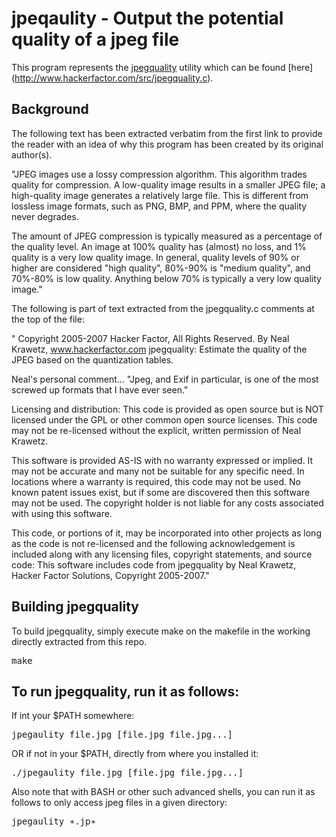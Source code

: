 # jpeqaulity - Output the potential quality of a jpeg file

This program represents the [jpegquality](http://fotoforensics.com/tutorial-estq.php) utility which can be found [here] (http://www.hackerfactor.com/src/jpegquality.c).

## Background

The following text has been extracted verbatim from the first link to provide the reader with an idea of why this program has been created by its original author(s).

"JPEG images use a lossy compression algorithm. This algorithm trades quality for compression. A low-quality image results in a smaller JPEG file; a high-quality image generates a relatively large file. This is different from lossless image formats, such as PNG, BMP, and PPM, where the quality never degrades.<p>
The amount of JPEG compression is typically measured as a percentage of the quality level. An image at 100% quality has (almost) no loss, and 1% quality is a very low quality image. In general, quality levels of 90% or higher are considered "high quality", 80%-90% is "medium quality", and 70%-80% is low quality. Anything below 70% is typically a very low quality image."

The following is part of text extracted from the jpegquality.c comments at the top of the file:

" Copyright 2005-2007 Hacker Factor, All Rights Reserved.
 By Neal Krawetz, www.hackerfactor.com
 jpegquality:
 Estimate the quality of the JPEG based on the quantization tables.

 Neal's personal comment...
 "Jpeg, and Exif in particular, is one of the most screwed up formats
 that I have ever seen."

 Licensing and distribution:
 This code is provided as open source but is NOT licensed under the GPL
 or other common open source licenses.  This code may not be re-licensed
 without the explicit, written permission of Neal Krawetz.

 This software is provided AS-IS with no warranty expressed or implied.
 It may not be accurate and many not be suitable for any specific need.
 In locations where a warranty is required, this code may not be used.
 No known patent issues exist, but if some are discovered then this
 software may not be used.  The copyright holder is not liable for any
 costs associated with using this software.

 This code, or portions of it, may be incorporated into other projects as 
 long as the code is not re-licensed and the following acknowledgement is
 included along with any licensing files, copyright statements, and
 source code:
    This software includes code from jpegquality by Neal Krawetz,
    Hacker Factor Solutions, Copyright 2005-2007."
    
## Building jpegquality 

To build jpegquality, simply execute make on the makefile in the working directly extracted from this repo.
<pre>
make 
</pre> 

## To run jpegquality, run it as follows:
If int your $PATH somewhere:
<pre>
jpegaulity file.jpg [file.jpg file.jpg...]
</pre> 
OR if not in your $PATH, directly from where you installed it:
<pre>
./jpegaulity file.jpg [file.jpg file.jpg...]
</pre> 
Also note that with BASH or other such advanced shells, you can run it as follows to only access jpeg files in a given directory:
<pre>
jpegaulity &#8727;.jp&#8727;
</pre> 